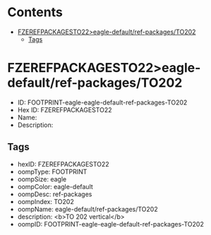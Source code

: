 



Contents
========

* [FZEREFPACKAGESTO22>eagle-default/ref-packages/TO202](#fzerefpackagesto22eagle-defaultref-packagesto202)
	* [Tags](#tags)

# FZEREFPACKAGESTO22>eagle-default/ref-packages/TO202

- ID: FOOTPRINT-eagle-eagle-default-ref-packages-TO202
- Hex ID: FZEREFPACKAGESTO22
- Name: 
- Description: 

## Tags

- hexID: FZEREFPACKAGESTO22
- oompType: FOOTPRINT
- oompSize: eagle
- oompColor: eagle-default
- oompDesc: ref-packages
- oompIndex: TO202
- oompName: eagle-default/ref-packages/TO202
- description: &lt;b&gt;TO 202 vertical&lt;/b&gt;
- oompID: FOOTPRINT-eagle-eagle-default-ref-packages-TO202

